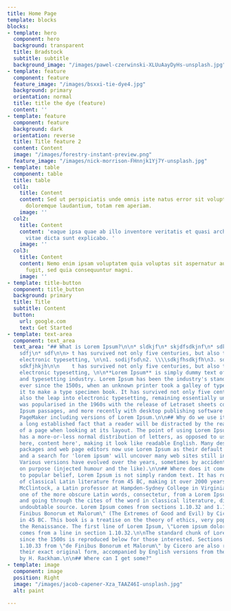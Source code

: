```yaml
---
title: Home Page
template: blocks
blocks:
- template: hero
  component: hero
  background: transparent
  title: Bradstock
  subtitle: subtitle
  background_image: "/images/pawel-czerwinski-XLUuAayDyHs-unsplash.jpg"
- template: feature
  component: feature
  feature_image: "/images/bsxxi-tie-dye4.jpg"
  background: primary
  orientation: normal
  title: title the dye (feature)
  content: ''
- template: feature
  component: feature
  background: dark
  orientation: reverse
  title: Title feature 2
  content: Content
  image: "/images/forestry-instant-preview.png"
  feature_image: "/images/nick-morrison-FHnnjk1Yj7Y-unsplash.jpg"
- template: table
  component: table
  title: table
  col1:
    title: Content
    content: Sed ut perspiciatis unde omnis iste natus error sit voluptatem accusantium
      doloremque laudantium, totam rem aperiam.
    image: ''
  col2:
    title: Content
    content: 'eaque ipsa quae ab illo inventore veritatis et quasi architecto beatae
      vitae dicta sunt explicabo. '
    image: ''
  col3:
    title: Content
    content: Nemo enim ipsam voluptatem quia voluptas sit aspernatur aut odit aut
      fugit, sed quia consequuntur magni.
    image: ''
- template: title-button
  component: title_button
  background: primary
  title: Title
  subtitle: Content
  button:
    url: google.com
    text: Get Started
- template: text-area
  component: text_area
  text_area: "## What is Lorem Ipsum?\n\n* sldkjf\n* skjdfsdkjnf\n* sdkjfnsdkfjn\n*
    sdfj\n* sdf\n\n> t has survived not only five centuries, but also the leap into
    electronic typesetting, \n\n1. sodijfsd\n2. \\\\sdkjfhsdkjfh\n3. sdkfjhsdkjfh\n4.
    sdkfjhkjh\n\n    t has survived not only five centuries, but also the leap into
    electronic typesetting, \n\n**Lorem Ipsum** is simply dummy text of the printing
    and typesetting industry. Lorem Ipsum has been the industry's standard dummy text
    ever since the 1500s, when an unknown printer took a galley of type and scrambled
    it to make a type specimen book. It has survived not only five centuries, but
    also the leap into electronic typesetting, remaining essentially unchanged. It
    was popularised in the 1960s with the release of Letraset sheets containing Lorem
    Ipsum passages, and more recently with desktop publishing software like Aldus
    PageMaker including versions of Lorem Ipsum.\n\n## Why do we use it?\n\nIt is
    a long established fact that a reader will be distracted by the readable content
    of a page when looking at its layout. The point of using Lorem Ipsum is that it
    has a more-or-less normal distribution of letters, as opposed to using 'Content
    here, content here', making it look like readable English. Many desktop publishing
    packages and web page editors now use Lorem Ipsum as their default model text,
    and a search for 'lorem ipsum' will uncover many web sites still in their infancy.
    Various versions have evolved over the years, sometimes by accident, sometimes
    on purpose (injected humour and the like).\n\n## Where does it come from?\n\nContrary
    to popular belief, Lorem Ipsum is not simply random text. It has roots in a piece
    of classical Latin literature from 45 BC, making it over 2000 years old. Richard
    McClintock, a Latin professor at Hampden-Sydney College in Virginia, looked up
    one of the more obscure Latin words, consectetur, from a Lorem Ipsum passage,
    and going through the cites of the word in classical literature, discovered the
    undoubtable source. Lorem Ipsum comes from sections 1.10.32 and 1.10.33 of \"de
    Finibus Bonorum et Malorum\" (The Extremes of Good and Evil) by Cicero, written
    in 45 BC. This book is a treatise on the theory of ethics, very popular during
    the Renaissance. The first line of Lorem Ipsum, \"Lorem ipsum dolor sit amet..\",
    comes from a line in section 1.10.32.\n\nThe standard chunk of Lorem Ipsum used
    since the 1500s is reproduced below for those interested. Sections 1.10.32 and
    1.10.33 from \"de Finibus Bonorum et Malorum\" by Cicero are also reproduced in
    their exact original form, accompanied by English versions from the 1914 translation
    by H. Rackham.\n\n## Where can I get some?"
- template: image
  component: image
  position: Right
  image: "/images/jacob-capener-Xza_TAAZ46I-unsplash.jpg"
  alt: paint

---
```

